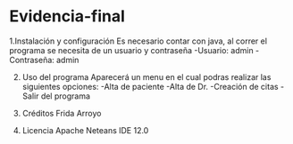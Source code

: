 # Evidencia-final

1.Instalación y configuración
Es necesario contar con java, al correr el programa se necesita de un usuario y contraseña
  -Usuario: admin
  -Contraseña: admin

2. Uso del programa
Aparecerá un menu en el cual podras realizar las siguientes opciones:
  -Alta de paciente
  -Alta de Dr.
  -Creación de citas 
  -Salir del programa

3. Créditos
 Frida Arroyo

4. Licencia
 Apache Neteans IDE 12.0
